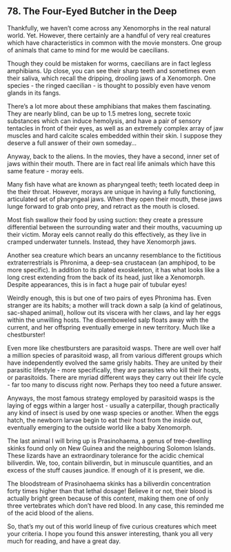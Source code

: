 
## 78. The Four-Eyed Butcher in the Deep

Thankfully, we haven’t come across any Xenomorphs in the real natural world. Yet. However, there certainly are a handful of very real creatures which have characteristics in common with the movie monsters. One group of animals that came to mind for me would be caecilians.

Though they could be mistaken for worms, caecilians are in fact legless amphibians. Up close, you can see their sharp teeth and sometimes even their saliva, which recall the dripping, drooling jaws of a Xenomorph. One species - the ringed caecilian - is thought to possibly even have venom glands in its fangs.

There’s a lot more about these amphibians that makes them fascinating. They are nearly blind, can be up to 1.5 metres long, secrete toxic substances which can induce hemolysis, and have a pair of sensory tentacles in front of their eyes, as well as an extremely complex array of jaw muscles and hard calcite scales embedded within their skin. I suppose they deserve a full answer of their own someday…

Anyway, back to the aliens. In the movies, they have a second, inner set of jaws within their mouth. There are in fact real life animals which have this same feature - moray eels.

Many fish have what are known as pharyngeal teeth; teeth located deep in the their throat. However, morays are unique in having a fully functioning, articulated set of pharyngeal jaws. When they open their mouth, these jaws lunge forward to grab onto prey, and retract as the mouth is closed.

Most fish swallow their food by using suction: they create a pressure differential between the surrounding water and their mouths, vacuuming up their victim. Moray eels cannot really do this effectively, as they live in cramped underwater tunnels. Instead, they have Xenomorph jaws.

Another sea creature which bears an uncanny resemblance to the fictitious extraterrestrials is Phronima, a deep-sea crustacean (an amphipod, to be more specific). In addition to its plated exoskeleton, it has what looks like a long crest extending from the back of its head, just like a Xenomorph. Despite appearances, this is in fact a huge pair of tubular eyes!

Weirdly enough, this is but one of two pairs of eyes Phronima has. Even stranger are its habits; a mother will track down a salp (a kind of gelatinous, sac-shaped animal), hollow out its viscera with her claws, and lay her eggs within the unwilling hosts. The disemboweled salp floats away with the current, and her offspring eventually emerge in new territory. Much like a chestburster!

Even more like chestbursters are parasitoid wasps. There are well over half a million species of parasitoid wasp, all from various different groups which have independently evolved the same grisly habits. They are united by their parasitic lifestyle - more specifically, they are parasites who kill their hosts, or parasitoids. There are myriad different ways they carry out their life cycle - far too many to discuss right now. Perhaps they too need a future answer.

Anyways, the most famous strategy employed by parasitoid wasps is the laying of eggs within a larger host - usually a caterpillar, though practically any kind of insect is used by one wasp species or another. When the eggs hatch, the newborn larvae begin to eat their host from the inside out, eventually emerging to the outside world like a baby Xenomorph.

The last animal I will bring up is Prasinohaema, a genus of tree-dwelling skinks found only on New Guinea and the neighbouring Solomon Islands. These lizards have an extraordinary tolerance for the acidic chemical biliverdin. We, too, contain biliverdin, but in minuscule quantities, and an excess of the stuff causes jaundice. If enough of it is present, we die.

The bloodstream of Prasinohaema skinks has a biliverdin concentration forty times higher than that lethal dosage! Believe it or not, their blood is actually bright green because of this content, making them one of only three vertebrates which don’t have red blood. In any case, this reminded me of the acid blood of the aliens.

So, that’s my out of this world lineup of five curious creatures which meet your criteria. I hope you found this answer interesting, thank you all very much for reading, and have a great day.

